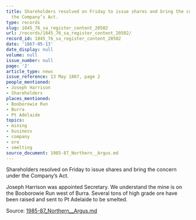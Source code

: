 ```yaml
---
title: Shareholders resolved on Friday to issue shares and bring the concern under
  the Company’s Act.
type: records
slug: 1845_76_sa_register_content_20502
url: /records/1845_76_sa_register_content_20502/
record_id: 1845_76_sa_register_content_20502
date: '1867-05-13'
date_display: null
volume: null
issue_number: null
page: '2'
article_type: news
issue_reference: 13 May 1867, page 2
people_mentioned:
- Joseph Harrison
- Shareholders
places_mentioned:
- Booborowie Run
- Burra
- Pt Adelaide
topics:
- mining
- business
- company
- ore
- smelting
source_document: 1985-87_Northern__Argus.md
---
```


Shareholders resolved on Friday to issue shares and bring the concern under the Company’s Act.

Joseph Harrison was appointed Secretary.  We understand the mine is on the Booborowie Run west of Burra.  Several tons of high grade ore have been raised and sent to Pt Adelaide to be smelted.

Source: [1985-87_Northern__Argus.md](/downloads/markdown/1985-87_Northern__Argus.md)
